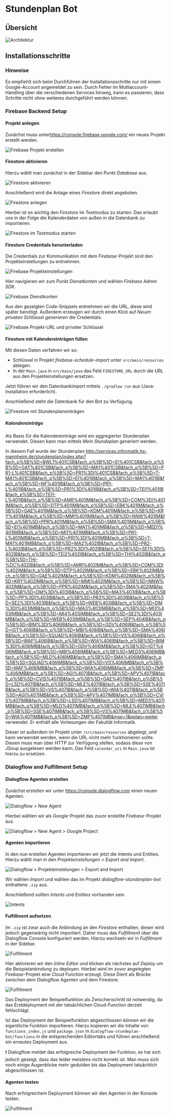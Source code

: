 # Stundenplan Bot

## Übersicht

![Architektur](documentation/pics/architektur.png)

## Installationsschritte

### Hinweise

Es empfiehlt sich beim Durchführen der Installationsschritte nur mit einem Google-Account angemeldet zu sein. Durch Fehler im Mutliaccount-Handling über die verschiedenen Services hinweg, kann es passieren, dass Schritte nicht ohne weiteres durchgeführt werden können.

### Firebase Backend Setup

#### Projekt anlegen

Zunächst muss unter<https://console.firebase.google.com/> ein neues Projekt erstellt werden.

![Firebase Projekt erstellen](documentation/pics/firebase-projekt-anlegen.png)

#### Firestore aktivieren

Hierzu wählt man zunächst in der Sidebar den Punkt _Database_ aus.

![Firestore aktivieren](documentation/pics/firebase-sidebar-database.png)

Anschließend wird die Anlage eines _Firestore_ direkt angeboten.

![Firestore anlegen](documentation/pics/firebase-database-anlegen.png)

Hierbei ist es wichtig den _Firestore_ im Testmodus zu starten. Das erlaubt uns in der Folge die Kalenderdaten von außen in die Datenbank zu importieren.

![Firestore im Testmodus starten](documentation/pics/firebase-database-anlegen-testmodus.png)

#### Firestore Credentials herunterladen

Die Credentials zur Kommunikation mit dem _Firebase_-Projekt sind den Projekteinstellungen zu entnehmen.

![Firebase Projekteinstellungen](documentation/pics/firebase-sidebar-projekteinstellungen.png)

Hier navigieren wir zum Punkt _Dienstkonten_ und wählen _Firebase Admin SDK_.

![Firebase Dienstkonten](documentation/pics/firebase-sidebar-projekteinstellungen-dienstkonten.png)

Aus den gezeigten Code-Snippets entnehmen wir die URL, diese wird später benötigt. Außerdem erzeugen wir durch einen Klick auf _Neuen privaten Schlüssel generieren_ die Credentials.

![Firebase Projekt-URL und privater Schlüssel](documentation/pics/firebase-sidebar-projekteinstellungen-dienstkonten-snippet.png)

#### Firestore mit Kalendereinträgen füllen

Mit diesen Daten verfahren wir so:

* Schlüssel in Projekt _firebase-schedule-import_ unter `src/main/resources` ablegen.
* In der `Main.java` in `src/main/java` das Feld `FIRESTORE_URL` durch die URL aus den Projekteinstellungen ersetzen.

Jetzt führen wir den Datenbankimport mittels `./gradlew run` aus (Java-Installation erforderlich).

Anschließend steht die Datenbank für den Bot zu Verfügung.

![Firestore mit Stundenplaneinträgen](documentation/pics/firebase-database.png)

##### Kalendereinträge

Als Basis für die Kalendereinträge wird ein aggregierter Stundenplan verwendet. Diesen kann man mittels _Mein Stundeplan_ generiert werden.

In diesem Fall wurde der Stundenplan <http://services.informatik.hs-mannheim.de/stundenplan/index.php?fach_p%5B%5D=BWL1%401CSB&fach_p%5B%5D=EI%401CSB&fach_p%5B%5D=GAT%401CSB&fach_p%5B%5D=MA1%401CSB&fach_p%5B%5D=PR1-L%401CSB&fach_p%5B%5D=PR1%3DI%401CSB&fach_p%5B%5D=T-MA1%401CSB&fach_p%5B%5D=EI%401IB&fach_p%5B%5D=MA1%401IB&fach_p%5B%5D=NF%401IB&fach_p%5B%5D=PR1-L%401IB&fach_p%5B%5D=PR1%3DI%401IB&fach_p%5B%5D=TEI1%401IB&fach_p%5B%5D=TEI1-L%401IB&fach_p%5B%5D=AMR%401IM&fach_p%5B%5D=COM%3DI%401IM&fach_p%5B%5D=DTP%401IM&fach_p%5B%5D=EBK%401IM&fach_p%5B%5D=GAE%401IM&fach_p%5B%5D=KDM%401IM&fach_p%5B%5D=KRY%401IM&fach_p%5B%5D=MMI%401IM&fach_p%5B%5D=NNW%401IM&fach_p%5B%5D=PPR%401IM&fach_p%5B%5D=SMA%401IM&fach_p%5B%5D=EI%401IMB&fach_p%5B%5D=MA1%401IMB&fach_p%5B%5D=MED1%401IMB&fach_p%5B%5D=MI1%401IMB&fach_p%5B%5D=PR1-L%401IMB&fach_p%5B%5D=PR1%3DI%401IMB&fach_p%5B%5D=T-MA1%401IMB&fach_p%5B%5D=MA2%402IB&fach_p%5B%5D=PR2-L%402IB&fach_p%5B%5D=PR2%3DI%402IB&fach_p%5B%5D=SE1%3DI%402IB&fach_p%5B%5D=TEI2%402IB&fach_p%5B%5D=THI%402IB&fach_p%5B%5D=THI-%DC%402IB&fach_p%5B%5D=AMR%402IM&fach_p%5B%5D=COM%3DI%402IM&fach_p%5B%5D=DTP%402IM&fach_p%5B%5D=EBK%402IM&fach_p%5B%5D=GAE%402IM&fach_p%5B%5D=KDM%402IM&fach_p%5B%5D=KRY%402IM&fach_p%5B%5D=MMI%402IM&fach_p%5B%5D=NNW%402IM&fach_p%5B%5D=PPR%402IM&fach_p%5B%5D=SMA%402IM&fach_p%5B%5D=DM%3DI%403IB&fach_p%5B%5D=MA3%403IB&fach_p%5B%5D=PP%3DI%403IB&fach_p%5B%5D=PR3%3DI%403IB&fach_p%5B%5D=SE2%3DI%403IB&fach_p%5B%5D=WEB%403IB&fach_p%5B%5D=DM%3DI%403IMB&fach_p%5B%5D=MA3%403IMB&fach_p%5B%5D=MI3%403IMB&fach_p%5B%5D=MI4%403IMB&fach_p%5B%5D=SE2%3DI%403IMB&fach_p%5B%5D=WEB%403IMB&fach_p%5B%5D=SEP%404IB&fach_p%5B%5D=BIM%3DI%406IB&fach_p%5B%5D=GDV%406IB&fach_p%5B%5D=IGT%406IB&fach_p%5B%5D=MBI%406IB&fach_p%5B%5D=SMA%406IB&fach_p%5B%5D=SQUAD%406IB&fach_p%5B%5D=VS%406IB&fach_p%5B%5D=WAF%406IB&fach_p%5B%5D=WIA%406IB&fach_p%5B%5D=BIM%3DI%406IMB&fach_p%5B%5D=GDV%406IMB&fach_p%5B%5D=IGT%406IMB&fach_p%5B%5D=MBI%406IMB&fach_p%5B%5D=MED3%406IMB&fach_p%5B%5D=MLD%406IMB&fach_p%5B%5D=SMA%406IMB&fach_p%5B%5D=SQUAD%406IMB&fach_p%5B%5D=VS%406IMB&fach_p%5B%5D=WAF%406IMB&fach_p%5B%5D=WIA%406IMB&fach_p%5B%5D=ZMP%406IMB&fach_p%5B%5D=AGI%407IB&fach_p%5B%5D=APV%407IB&fach_p%5B%5D=CVIS%407IB&fach_p%5B%5D=GAE%407IB&fach_p%5B%5D=LSD%407IB&fach_p%5B%5D=MLE%407IB&fach_p%5B%5D=SSE%407IB&fach_p%5B%5D=VS%407IB&fach_p%5B%5D=WIA%407IB&fach_p%5B%5D=AGI%407IMB&fach_p%5B%5D=APV%407IMB&fach_p%5B%5D=CVIS%407IMB&fach_p%5B%5D=LSD%407IMB&fach_p%5B%5D=MED3%407IMB&fach_p%5B%5D=MLD%407IMB&fach_p%5B%5D=MLE%407IMB&fach_p%5B%5D=SSE%407IMB&fach_p%5B%5D=VS%407IMB&fach_p%5B%5D=WIA%407IMB&fach_p%5B%5D=ZMP%407IMB&msp=1&pplan=weiter> verwendet. Er enthält alle Vorlesungen der Fakultät Informatik.

Dieser ist außerdem im Projekt unter `/src/main/resources` abgelegt, und kann verwendet werden, wenn die URL nicht mehr funktionieren sollte. Diesen muss man über HTTP zur Verfügung stellen, sodass diese von JSoup ausgelesen werden kann. Das Feld `calendar_uri` in `Main.java` ist hierzu zu ersetzen.

### Dialogflow and Fulfillment Setup

#### Dialogflow Agenten erstellen

Zunächst erstellen wir unter <https://console.dialogflow.com> einen neuen Agenten.

![Dialogflow > New Agent](documentation/pics/dialogflow-agent-new.png)

Hierbei wählen wir als _Google_-Projekt das zuvor erstellte _Firebase_-Projekt aus.

![Dialogflow > New Agent > Google Project](documentation/pics/dialogflow-agent-new-2.png)

#### Agenten importieren

In den nun erstellen Agenten importieren wir jetzt die Intents und Entities. Hierzu wählt man in den _Projekteinstellungen > Export and Import_.

![Dialogflow > Projekteinstelungen > Export and Import](documentation/pics/dialogflow-settings-import.png)

Wir wählen _Import_ und wählen das im Projekt _dialogflow-stundenplan-bot_ enthaltene `.zip` aus.

Anschließend sollten _Intents_ und _Entities_ vorhanden sein.

![Intents](documentation/pics/bot-intents.png)

#### Fulfillment aufsetzen

Im `.zip` ist zwar auch die Anbindung an den _Firestore_ enthalten, dieser wird jedoch gegenwärtig nicht importiert. Daher muss das _Fulfillment_ über die Dialogflow Console konfiguriert werden. Hierzu wechseln wir in _Fulfillment_ in der Sidebar.

![Fulfillment](documentation/pics/bot-sidebar-fulfillment.png)

Hier aktivieren wir den _Inline Editor_ und klicken als nächstes auf _Deploy_ um die Beispielanbindung zu deployen. Hierbei wird im zuvor angelegten _Firebase_-Projekt eine _Cloud Function_ erzeugt. Diese Dient als Brücke zwischen dem Dialogflow Agenten und dem Firestore.

![Fulfillment](documentation/pics/bot-inline-editor.png)

Das Deployment der Beispielfunktion als Zwischenschritt ist notwendig, da das Erstdeployment mit der tatsächlichen Cloud-Function derzeit fehlschlägt.

Ist das Deployment der Beispielfunktion abgeschlossen können wir die eigentliche Funktion importieren. Hierzu kopieren wir die Inhalte von `functions_index.js` und `package.json` in `dialogflow-stundeplan-bot/functions` in die entsprechenden Editortabs und führen anschließend ein erneutes Deployment aus.

:exclamation: Dialogflow meldet das erfolgreiche Deployment der Funktion, es hat sich jedoch gezeigt, dass das leider meistens nicht korrekt ist. Man muss sich noch einige Augenblicke mehr gedulden bis das Deployment tatsächlich abgeschlossen ist.

#### Agenten testen

Nach erfolgreichem Deployment können wir den Agenten in der Konsole testen.

![Fulfillment](documentation/pics/dialogflow-agent-test.png)